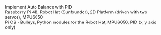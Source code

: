 Implement Auto Balance with PID  
Raspberry Pi 4B, Robot Hat (Sunfounder), 2D Platform (driven with two servos), MPU6050  
Pi OS - Bulleys, Python modules for the Robot Hat, MPU6050, PID (x, y axis only)
